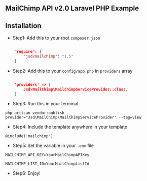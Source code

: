 ## MailChimp API v2.0 Laravel PHP Example

## Installation

- Step1: Add this to your root `composer.json` 

```json

	"require": {
	    "jsd/mailchimp": "1.5"
	}

```

- Step2: Add this to your `config/app.php` in `providers` array

```json

	'providers' => [
	    Jsd\MailChimp\MailChimpServiceProvider::class,
	]

```

- Step3: Run this in your terminal

`php artisan vendor:publish --provider="Jsd\MailChimp\MailChimpServiceProvider" --tag=view`

- Step4: Include the template anywhere in your template

`@include('mailchimp')`

- Step5: Set the variable in your `.env` file

`MAILCHIMP_API_KEY=YourMailChimpAPIKey`

`MAILCHIMP_LIST_ID=YourMailChimpListId`

- Step6: Enjoy!
